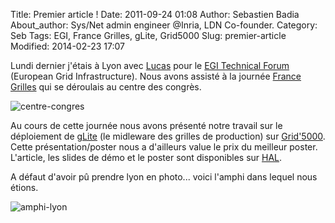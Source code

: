 Title: Premier article !
Date: 2011-09-24 01:08
Author: Sebastien Badia
About_author: Sys/Net admin engineer @Inria, LDN Co-founder.
Category: Seb
Tags: EGI, France Grilles, gLite, Grid5000
Slug: premier-article
Modified: 2014-02-23 17:07

Lundi dernier j'étais à Lyon avec [Lucas](http://www.lucas-nussbaum.net/) pour le [EGI Technical Forum](http://www.egi.eu/) (European Grid Infrastructure). Nous avons assisté à la journée [France Grilles](http://www.france-grilles.fr/) qui se déroulais au centre des congrès.

![centre-congres]({static}/images/centre-congres.jpg)

Au cours de cette journée nous avons présenté notre travail sur le déploiement de [gLite](http://glite.cern.ch/) (le midleware des grilles de production) sur [Grid'5000](https://www.grid5000.fr/). Cette présentation/poster nous a d'ailleurs value le prix du meilleur poster. L'article, les slides de démo et le poster sont disponibles sur [HAL](http://hal.archives-ouvertes.fr/inria-00626038/en/).

A défaut d'avoir pû prendre lyon en photo... voici l'amphi dans lequel nous étions.

![amphi-lyon]({static}/images/amphi-lyon.jpg)
